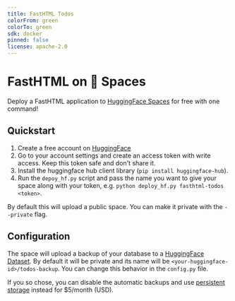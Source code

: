 ```yaml
---
title: FastHTML Todos
colorFrom: green
colorTo: green
sdk: docker
pinned: false
license: apache-2.0
---
```


# FastHTML on 🤗 Spaces

Deploy a FastHTML application to [HuggingFace Spaces](https://huggingface.co/spaces) for free with one command!

## Quickstart

1. Create a free account on [HuggingFace](https://huggingface.co)
2. Go to your account settings and create an access token with write access. Keep this token safe and don't share it.
3. Install the huggingface hub client library (`pip install huggingface-hub`).
5. Run the `depoy_hf.py` script and pass the name you want to give your space along with your token, e.g. `python deploy_hf.py fasthtml-todos <token>`.

By default this will upload a public space. You can make it private with the `--private` flag.

## Configuration

The space will upload a backup of your database to a [HuggingFace Dataset](https://huggingface.co/datasets). By default it will be private and its name will be `<your-huggingface-id>/todos-backup`. You can change this behavior in the `config.py` file.

If you so chose, you can disable the automatic backups and use [persistent storage](https://huggingface.co/docs/hub/en/spaces-storage#persistent-storage-specs) instead for $5/month (USD). 

